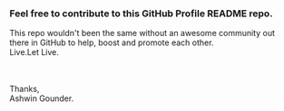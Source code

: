 <h3>Feel free to contribute to this GitHub Profile README repo.</h3>
  This repo wouldn't been the same without an awesome community out there in GitHub to help, boost and promote each other.
  <br>
  Live.Let Live.
  <br><br>
  <br>
  
  Thanks,
  <br>
  Ashwin Gounder.
